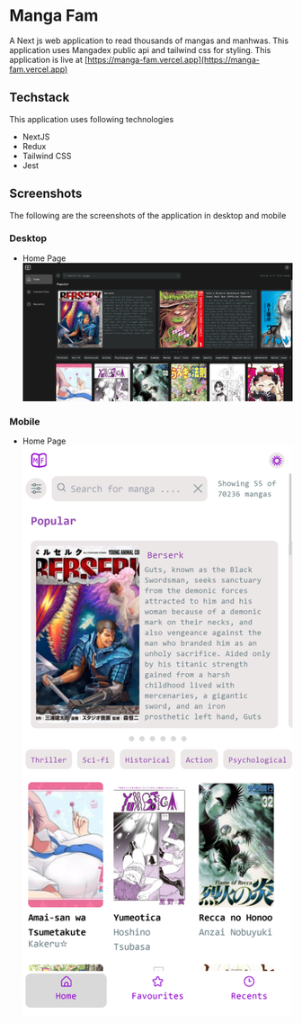 # Manga Fam

A Next js web application to read thousands of mangas and manhwas. This application uses Mangadex public api and tailwind css for styling.
This application is live at [https://manga-fam.vercel.app](https://manga-fam.vercel.app)

## Techstack

This application uses following technologies

- NextJS
- Redux
- Tailwind CSS
- Jest

## Screenshots

The following are the screenshots of the application in desktop and mobile

### Desktop

- Home Page
![Home Page in Dark mode](screenshots/homepage-dark.png)

### Mobile

- Home Page
![Home page in Dark mode for mobile](screenshots/homepage-mobile-light.png)
